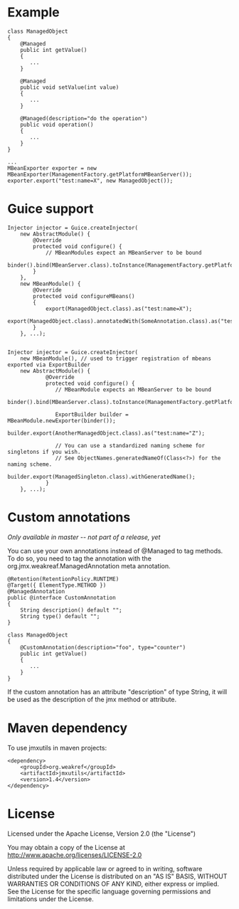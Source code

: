 # Example

    class ManagedObject
    {
        @Managed
        public int getValue()
        {
           ...
        }

        @Managed
        public void setValue(int value)
        {
           ...
        }

        @Managed(description="do the operation")
        public void operation()
        {
           ...
        }
    }

    ...
    MBeanExporter exporter = new MBeanExporter(ManagementFactory.getPlatformMBeanServer());
    exporter.export("test:name=X", new ManagedObject());

# Guice support

    Injector injector = Guice.createInjector(
        new AbstractModule() {
            @Override
            protected void configure() {
                // MBeanModules expect an MBeanServer to be bound
                binder().bind(MBeanServer.class).toInstance(ManagementFactory.getPlatformMBeanServer());
            }
        },
        new MBeanModule() {
            @Override
            protected void configureMBeans()
            {
                export(ManagedObject.class).as("test:name=X");
                export(ManagedObject.class).annotatedWith(SomeAnnotation.class).as("test:name=Y");
            }
        }, ...); 


    Injector injector = Guice.createInjector(
        new MBeanModule(), // used to trigger registration of mbeans exported via ExportBuilder
	    new AbstractModule() {
                @Override
                protected void configure() {
                   // MBeanModule expects an MBeanServer to be bound
                   binder().bind(MBeanServer.class).toInstance(ManagementFactory.getPlatformMBeanServer());

                   ExportBuilder builder = MBeanModule.newExporter(binder());
                   builder.export(AnotherManagedObject.class).as("test:name="Z");
                   
                   // You can use a standardized naming scheme for singletons if you wish.
                   // See ObjectNames.generatedNameOf(Class<?>) for the naming scheme.
                   builder.export(ManagedSingleton.class).withGeneratedName();
                }
        }, ...);


# Custom annotations

*Only available in master -- not part of a release, yet*

You can use your own annotations instead of @Managed to tag methods. To do so, you need to tag the annotation with
the org.jmx.weakreaf.ManagedAnnotation meta annotation.

    @Retention(RetentionPolicy.RUNTIME)
    @Target({ ElementType.METHOD })
    @ManagedAnnotation
    public @interface CustomAnnotation
    {
        String description() default "";
        String type() default "";
    }

    class ManagedObject
    {
        @CustomAnnotation(description="foo", type="counter")
        public int getValue()
        {
           ...
        }
    }

If the custom annotation has an attribute "description" of type String, it will be used as the description of the
jmx method or attribute.

# Maven dependency

To use jmxutils in maven projects:

    <dependency>
        <groupId>org.weakref</groupId>
        <artifactId>jmxutils</artifactId>
        <version>1.4</version>
    </dependency>

# License

Licensed under the Apache License, Version 2.0 (the "License")

You may obtain a copy of the License at http://www.apache.org/licenses/LICENSE-2.0

Unless required by applicable law or agreed to in writing, software
distributed under the License is distributed on an "AS IS" BASIS,
WITHOUT WARRANTIES OR CONDITIONS OF ANY KIND, either express or implied.
See the License for the specific language governing permissions and
limitations under the License.
